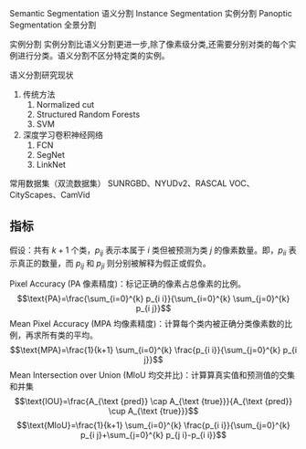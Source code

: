 Semantic Segmentation 语义分割
Instance Segmentation 实例分割
Panoptic Segmentation 全景分割

实例分割
实例分割比语义分割更进一步,除了像素级分类,还需要分别对类的每个实例进行分类。语义分割不区分特定类的实例。

语义分割研究现状
1. 传统方法
	1. Normalized cut
	2. Structured Random Forests
	3. SVM
2. 深度学习卷积神经网络
	1. FCN
	2. SegNet
	3. LinkNet


常用数据集（双流数据集）
SUNRGBD、NYUDv2、RASCAL VOC、CityScapes、CamVid


## 指标
假设：共有 $k+1$ 个类，$p_{ij}$ 表示本属于 $i$ 类但被预测为类 $j$ 的像素数量。即，$p_{ii}$ 表示真正的数量，而 $p_{ij}$ 和 $p_{ji}$ 则分别被解释为假正或假负。

Pixel Accuracy (PA 像素精度)：标记正确的像素占总像素的比例。
$$\text{PA}=\frac{\sum_{i=0}^{k} p_{i i}}{\sum_{i=0}^{k} \sum_{j=0}^{k} p_{i j}}$$
Mean Pixel Accuracy (MPA 均像素精度)：计算每个类内被正确分类像素数的比例，再求所有类的平均。
$$\text{MPA}=\frac{1}{k+1} \sum_{i=0}^{k} \frac{p_{i i}}{\sum_{j=0}^{k} p_{i j}}$$
Mean Intersection over Union (MloU 均交并比)：计算算真实值和预测值的交集和并集
$$\text{IOU}=\frac{A_{\text {pred}} \cap A_{\text {true}}}{A_{\text {pred}} \cup A_{\text {true}}}$$
$$\text{MIoU}=\frac{1}{k+1} \sum_{i=0}^{k} \frac{p_{i i}}{\sum_{j=0}^{k} p_{i j}+\sum_{j=0}^{k} p_{j i}-p_{i i}}$$